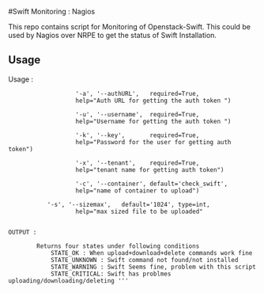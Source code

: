 #Swift Monitoring : Nagios 

This repo contains script for Monitoring of Openstack-Swift. This could be used by Nagios over NRPE to get the status of Swift Installation.

## Usage
    

   Usage : 

                       '-a', '--authURL',   required=True,
                       help="Auth URL for getting the auth token ")
                       
                       '-u', '--username',  required=True,
                       help="Username for getting the auth token ")
                       
                       '-k', '--key',       required=True,
                       help="Password for the user for getting auth token")
                       
                       '-x', '--tenant',    required=True,
                       help="tenant name for getting auth token")
                       
                       '-c', '--container', default='check_swift',
                       help="name of container to upload")
                       
		       '-s', '--sizemax',   default='1024', type=int,
                       help="max sized file to be uploaded"


    OUTPUT :  
    
			Returns four states under following conditions
    			STATE_OK : When upload+download+delete commands work fine
    			STATE_UNKNOWN : Swift command not found/not installed
    			STATE_WARNING : Swift Seems fine, problem with this script
    			STATE_CRITICAL: Swift has problmes uploading/downloading/deleting '''

